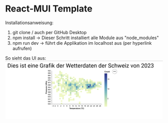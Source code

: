 # React-MUI Template

Installationsanweisung:

1. git clone / auch per GitHub Desktop
2. npm install -> Dieser Schritt installiert alle Module aus "node_modules"
3. npm run dev -> führt die Applikation im localhost aus (per hyperlink aufrufen)

So sieht das UI aus:
![alt text](UI.png)
